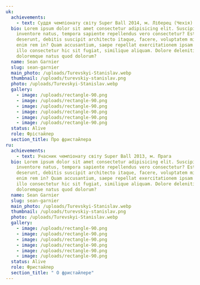 ```yaml
---
uk:
  achievements:
    - text: Суддя чемпіонату світу Super Ball 2014, м. Ліберец (Чехія)
  bio: Lorem ipsum dolor sit amet consectetur adipisicing elit. Suscipit a
    inventore natus, tempora sapiente repellendus vero consectetur? Est
    deserunt, debitis suscipit architecto itaque, facere, voluptatem minima fuga
    enim rem in? Quam accusantium, saepe repellat exercitationem ipsam dolor
    illo consectetur hic sit fugiat, similique aliquam. Dolore deleniti
    doloremque natus quod dolorum?
  name: Sean Garnier
  slug: sean-garnier
  main_photo: /uploads/Turevskyi-Stanislav.webp
  thumbnail: /uploads/turevskiy-stanislav.png
  photo: /uploads/Turevskyi-Stanislav.webp
  gallery:
    - image: /uploads/rectangle-90.png
    - image: /uploads/rectangle-90.png
    - image: /uploads/rectangle-90.png
    - image: /uploads/rectangle-90.png
    - image: /uploads/rectangle-90.png
    - image: /uploads/rectangle-90.png
  status: Alive
  role: Фрістайлер
  section_title: Про фристайлера
ru:
  achievements:
    - text: Учасник чемпіонату світу Super Ball 2013, м. Прага
  bio: Lorem ipsum dolor sit amet consectetur adipisicing elit. Suscipit a
    inventore natus, tempora sapiente repellendus vero consectetur? Est
    deserunt, debitis suscipit architecto itaque, facere, voluptatem minima fuga
    enim rem in? Quam accusantium, saepe repellat exercitationem ipsam dolor
    illo consectetur hic sit fugiat, similique aliquam. Dolore deleniti
    doloremque natus quod dolorum?
  name: Sean Garnier
  slug: sean-garnier
  main_photo: /uploads/Turevskyi-Stanislav.webp
  thumbnail: /uploads/turevskiy-stanislav.png
  photo: /uploads/Turevskyi-Stanislav.webp
  gallery:
    - image: /uploads/rectangle-90.png
    - image: /uploads/rectangle-90.png
    - image: /uploads/rectangle-90.png
    - image: /uploads/rectangle-90.png
    - image: /uploads/rectangle-90.png
    - image: /uploads/rectangle-90.png
  status: Alive
  role: Фристайлер
  section_title: " О фристайлере"
---
```

